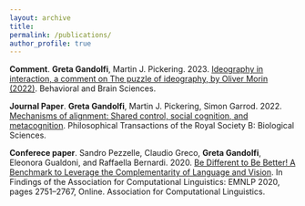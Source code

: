 ```yaml
---
layout: archive
title: 
permalink: /publications/
author_profile: true
---
```


**Comment**. **Greta Gandolfi**, Martin J. Pickering. 2023. [Ideography in interaction, a comment on The puzzle of ideography, by Oliver Morin (2022)](https://doi.org/10.1017/S0140525X22002801). Behavioral and Brain Sciences.

**Journal Paper**. **Greta Gandolfi**, Martin J. Pickering, Simon Garrod. 2022. [Mechanisms of alignment: Shared control, social cognition, and metacognition](https://doi.org/10.1098/rstb.2021.0362). Philosophical Transactions of the Royal Society B: Biological Sciences.

**Conferece paper**. Sandro Pezzelle, Claudio Greco, **Greta Gandolfi**, Eleonora Gualdoni, and Raffaella Bernardi. 2020. [Be Different to Be Better! A Benchmark to Leverage the Complementarity of Language and Vision](https://aclanthology.org/2020.findings-emnlp.248). In Findings of the Association for Computational Linguistics: EMNLP 2020, pages 2751–2767, Online. Association for Computational Linguistics.


